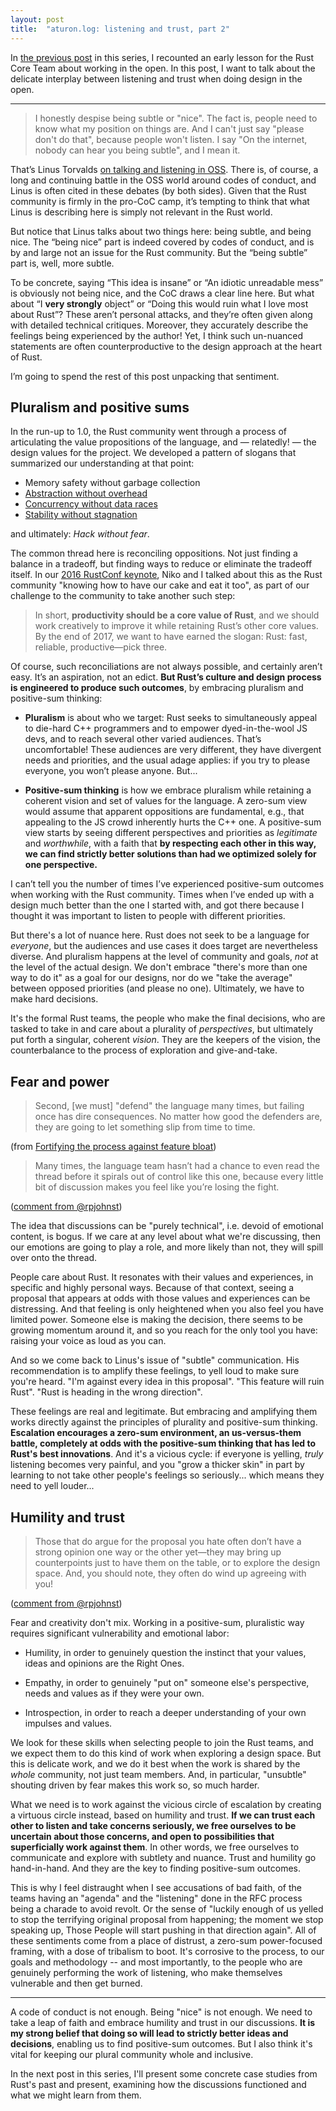 ```yaml
---
layout: post
title:  "aturon.log: listening and trust, part 2"
---
```


In [the previous post](http://aturon.github.io/2018/05/25/listening-part-1/) in
this series, I recounted an early lesson for the Rust Core Team about working in
the open. In this post, I want to talk about the delicate interplay between
listening and trust when doing design in the open.

----------

> I honestly despise being subtle or "nice". The fact is, people need to know
> what my position on things are. And I can't just say "please don't do that",
> because people won't listen. I say "On the internet, nobody can hear you being
> subtle", and I mean it.

That’s Linus
Torvalds
[on talking and listening in OSS](https://marc.info/?l=linux-kernel&m=137391223711946&w=2).
There is, of course, a long and continuing battle in the OSS world around codes
of conduct, and Linus is often cited in these debates (by both sides). Given
that the Rust community is firmly in the pro-CoC camp, it’s tempting to think
that what Linus is describing here is simply not relevant in the Rust world.

But notice that Linus talks about two things here: being subtle, and being
nice. The “being nice” part is indeed covered by codes of conduct, and is by and
large not an issue for the Rust community. But the “being subtle” part is, well,
more subtle.

To be concrete, saying “This idea is insane” or “An idiotic unreadable mess” is
obviously not being nice, and the CoC draws a clear line here. But what about “I
**very strongly** object” or “Doing this would ruin what I love most about
Rust”? These aren’t personal attacks, and they’re often given along with
detailed technical critiques. Moreover, they accurately describe the feelings
being experienced by the author! Yet, I think such un-nuanced statements are
often counterproductive to the design approach at the heart of Rust.

I’m going to spend the rest of this post unpacking that sentiment.

## Pluralism and positive sums

In the run-up to 1.0, the Rust community went through a process of articulating
the value propositions of the language, and — relatedly! — the design values for
the project. We developed a pattern of slogans that summarized our understanding
at that point:

- Memory safety without garbage collection
- [Abstraction without overhead](https://blog.rust-lang.org/2015/05/11/traits.html)
- [Concurrency without data races](http://blog.rust-lang.org/2015/04/10/Fearless-Concurrency.html)
- [Stability without stagnation](https://blog.rust-lang.org/2014/10/30/Stability.html)

and ultimately: *Hack without fear*.

The common thread here is reconciling oppositions. Not just finding a balance in
a tradeoff, but finding ways to reduce or eliminate the tradeoff itself. In
our [2016 RustConf keynote](https://www.youtube.com/watch?v=pTQxHIzGqFI), Niko
and I talked about this as the Rust community "knowing how to have our cake and
eat it too", as part of our challenge to the community to take another such
step:

> In short, **productivity should be a core value of Rust**, and we should work
> creatively to improve it while retaining Rust’s other core values. By the end
> of 2017, we want to have earned the slogan: Rust: fast, reliable,
> productive—pick three.

Of course, such reconciliations are not always possible, and certainly aren’t
easy. It’s an aspiration, not an edict. **But Rust’s culture and design process
is engineered to produce such outcomes**, by embracing pluralism and
positive-sum thinking:

- **Pluralism** is about who we target: Rust seeks to simultaneously appeal to
  die-hard C++ programmers and to empower dyed-in-the-wool JS devs, and to reach
  several other varied audiences. That’s uncomfortable! These audiences are very
  different, they have divergent needs and priorities, and the usual adage
  applies: if you try to please everyone, you won’t please anyone. But...

- **Positive-sum thinking** is how we embrace pluralism while retaining a
  coherent vision and set of values for the language. A zero-sum view would
  assume that apparent oppositions are fundamental, e.g., that appealing to the
  JS crowd inherently hurts the C++ one. A positive-sum view starts by seeing
  different perspectives and priorities as *legitimate* and *worthwhile*, with a
  faith that **by respecting each other in this way, we can find strictly better
  solutions than had we optimized solely for one perspective.**

I can’t tell you the number of times I’ve experienced positive-sum outcomes when
working with the Rust community. Times when I’ve ended up with a design much
better than the one I started with, and got there because I thought it was
important to listen to people with different priorities.

But there's a lot of nuance here. Rust does not seek to be a language for
*everyone*, but the audiences and use cases it does target are nevertheless
diverse. And pluralism happens at the level of community and goals, *not* at the
level of the actual design. We don't embrace "there's more than one way to do
it" as a goal for our designs, nor do we "take the average" between opposed
priorities (and please no one). Ultimately, we have to make hard decisions.

It's the formal Rust teams, the people who make the final decisions, who are
tasked to take in and care about a plurality of *perspectives*, but ultimately put
forth a singular, coherent *vision*. They are the keepers of the vision, the
counterbalance to the process of exploration and give-and-take.

## Fear and power

> Second, [we must] "defend" the language many times, but failing once has
> dire consequences. No matter how good the defenders are, they are going to let
> something slip from time to time.

(from [Fortifying the process against feature bloat](https://internals.rust-lang.org/t/fortifying-the-process-against-feature-bloat/7608))

> Many times, the language team hasn’t had a chance to even read the thread
> before it spirals out of control like this one, because every little bit of
> discussion makes you feel like you’re losing the fight.

([comment from @rpjohnst](https://internals.rust-lang.org/t/pre-rfc-flexible-try-fn/7564/112))

The idea that discussions can be "purely technical", i.e. devoid of emotional
content, is bogus. If we care at any level about what we're discussing, then our
emotions are going to play a role, and more likely than not, they will spill
over onto the thread.

People care about Rust. It resonates with their values and experiences, in
specific and highly personal ways. Because of that context, seeing a proposal
that appears at odds with those values and experiences can be distressing. And
that feeling is only heightened when you also feel you have limited power.
Someone else is making the decision, there seems to be growing momentum around
it, and so you reach for the only tool you have: raising your voice as loud as
you can.

And so we come back to Linus's issue of "subtle" communication. His
recommendation is to amplify these feelings, to yell loud to make sure you're
heard. "I'm against every idea in this proposal". "This feature will ruin
Rust". "Rust is heading in the wrong direction".

These feelings are real and legitimate. But embracing and amplifying them works
directly against the principles of plurality and positive-sum
thinking. **Escalation encourages a zero-sum environment, an us-versus-them
battle, completely at odds with the positive-sum thinking that has led to Rust's
best innovations**. And it's a vicious cycle: if everyone is yelling, *truly*
listening becomes very painful, and you "grow a thicker skin" in part by
learning to not take other people's feelings so seriously... which means they
need to yell louder...

## Humility and trust

> Those that do argue for the proposal you hate often don’t have a strong
> opinion one way or the other yet—they may bring up counterpoints just to have
> them on the table, or to explore the design space. And, you should note, they
> often do wind up agreeing with you!

([comment from @rpjohnst](https://internals.rust-lang.org/t/pre-rfc-flexible-try-fn/7564/112))

Fear and creativity don't mix. Working in a positive-sum, pluralistic way
requires significant vulnerability and emotional labor:

- Humility, in order to genuinely question the instinct that your values, ideas
  and opinions are the Right Ones.

- Empathy, in order to genuinely "put on" someone else's perspective, needs and
  values as if they were your own.

- Introspection, in order to reach a deeper understanding of your own impulses and values.

We look for these skills when selecting people to join the Rust teams, and we
expect them to do this kind of work when exploring a design space. But this is
delicate work, and we do it best when the work is shared by the *whole*
community, not just team members. And, in particular, "unsubtle" shouting driven
by fear makes this work so, so much harder.

What we need is to work against the vicious circle of escalation by creating a
virtuous circle instead, based on humility and trust. **If we can trust each
other to listen and take concerns seriously, we free ourselves to be uncertain
about those concerns, and open to possibilities that superficially work against
them**. In other words, we free ourselves to communicate and explore with
subtlety and nuance. Trust and humility go hand-in-hand. And they are the key to
finding positive-sum outcomes.

This is why I feel distraught when I see accusations of bad faith, of the teams
having an "agenda" and the "listening" done in the RFC process being a charade
to avoid revolt. Or the sense of "luckily enough of us yelled to stop the
terrifying original proposal from happening; the moment we stop speaking up,
Those People will start pushing in that direction again". All of these
sentiments come from a place of distrust, a zero-sum power-focused framing, with
a dose of tribalism to boot. It's corrosive to the process, to our goals and
methodology -- and most importantly, to the people who are genuinely performing
the work of listening, who make themselves vulnerable and then get burned.

---

A code of conduct is not enough. Being "nice" is not enough. We need to take a
leap of faith and embrace humility and trust in our discussions. **It is my
strong belief that doing so will lead to strictly better ideas and decisions**,
enabling us to find positive-sum outcomes. But I also think it's vital for
keeping our plural community whole and inclusive.

In the next post in this series, I'll present some concrete case studies from
Rust's past and present, examining how the discussions functioned and what we
might learn from them.
